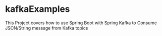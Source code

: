 # kafkaExamples
This Project covers how to use Spring Boot with Spring Kafka to Consume JSON/String message from Kafka topics
